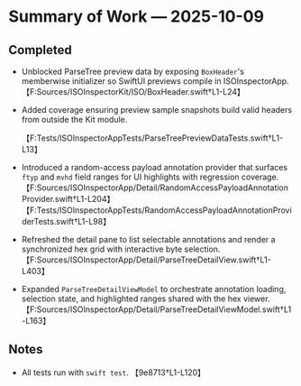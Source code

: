 # Summary of Work — 2025-10-09

## Completed

- Unblocked ParseTree preview data by exposing `BoxHeader`'s memberwise initializer so SwiftUI previews compile in ISOInspectorApp. 【F:Sources/ISOInspectorKit/ISO/BoxHeader.swift†L1-L24】
- Added coverage ensuring preview sample snapshots build valid headers from outside the Kit module.

  【F:Tests/ISOInspectorAppTests/ParseTreePreviewDataTests.swift†L1-L13】

- Introduced a random-access payload annotation provider that surfaces `ftyp` and `mvhd` field ranges for UI highlights with regression coverage. 【F:Sources/ISOInspectorApp/Detail/RandomAccessPayloadAnnotationProvider.swift†L1-L204】【F:Tests/ISOInspectorAppTests/RandomAccessPayloadAnnotationProviderTests.swift†L1-L98】
- Refreshed the detail pane to list selectable annotations and render a synchronized hex grid with interactive byte
  selection. 【F:Sources/ISOInspectorApp/Detail/ParseTreeDetailView.swift†L1-L403】
- Expanded `ParseTreeDetailViewModel` to orchestrate annotation loading, selection state, and highlighted ranges shared with the hex viewer. 【F:Sources/ISOInspectorApp/Detail/ParseTreeDetailViewModel.swift†L1-L163】

## Notes

- All tests run with `swift test`. 【9e8713†L1-L120】
